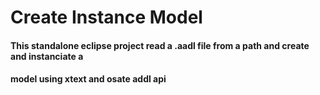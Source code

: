 # Create Instance Model

#### This standalone eclipse project read a .aadl file from a path and create and instanciate a
#### model using xtext and osate addl api  